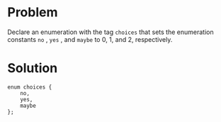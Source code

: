 # Problem
Declare an enumeration with the tag `choices` that sets the enumeration constants `no` ,
`yes` , and `maybe` to 0, 1, and 2, respectively.
# Solution
```
enum choices {
    no,
    yes,
    maybe
};
```